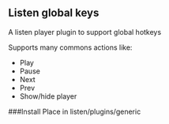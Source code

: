 Listen global keys
------------------

A listen player plugin to support global hotkeys

Supports many commons actions like:
- Play
- Pause
- Next
- Prev
- Show/hide player

###Install
Place in listen/plugins/generic
